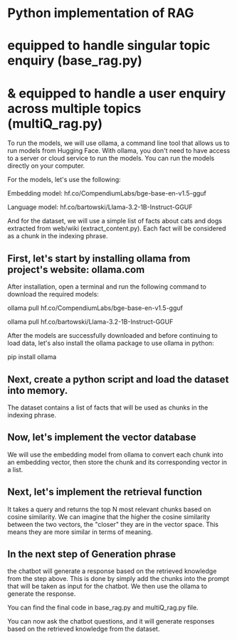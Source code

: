 # Python implementation of RAG
# equipped to handle singular topic enquiry (base_rag.py) 
# & equipped to handle a user enquiry across multiple topics (multiQ_rag.py) 


To run the models, we will use ollama, a command line tool that allows us to run models from Hugging Face. With ollama, you don't need to have access to a server or cloud service to run the models. You can run the models directly on your computer.

For the models, let's use the following:

Embedding model: hf.co/CompendiumLabs/bge-base-en-v1.5-gguf

Language model: hf.co/bartowski/Llama-3.2-1B-Instruct-GGUF

And for the dataset, we will use a simple list of facts about cats and dogs extracted from web/wiki (extract_content.py). Each fact will be considered as a chunk in the indexing phrase.

## First, let's start by installing ollama from project's website: ollama.com
After installation, open a terminal and run the following command to download the required models:

ollama pull hf.co/CompendiumLabs/bge-base-en-v1.5-gguf

ollama pull hf.co/bartowski/Llama-3.2-1B-Instruct-GGUF

After the models are successfully downloaded and before continuing to load data, let's also install the ollama package to use ollama in python:

pip install ollama

## Next, create a python script and load the dataset into memory. 
The dataset contains a list of facts that will be used as chunks in the indexing phrase.

## Now, let's implement the vector database
We will use the embedding model from ollama to convert each chunk into an embedding vector, then store the chunk and its corresponding vector in a list.

## Next, let's implement the retrieval function 
It takes a query and returns the top N most relevant chunks based on cosine similarity. We can imagine that the higher the cosine similarity between the two vectors, the "closer" they are in the vector space. This means they are more similar in terms of meaning.

## In the next step of Generation phrase
the chatbot will generate a response based on the retrieved knowledge from the step above. This is done by simply add the chunks into the prompt that will be taken as input for the chatbot. We then use the ollama to generate the response. 

You can find the final code in base_rag.py and multiQ_rag.py file. 

You can now ask the chatbot questions, and it will generate responses based on the retrieved knowledge from the dataset.

